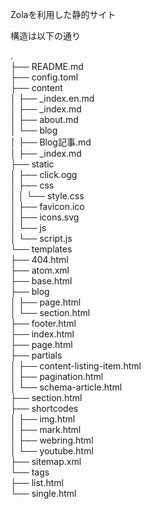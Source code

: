 Zolaを利用した静的サイト

構造は以下の通り

.  
├── README.md  
├── config.toml  
├── content  
│   ├── _index.en.md  
│   ├── _index.md  
│   ├── about.md  
│   └── blog  
│       ├── Blog記事.md  
│       ├── _index.md  
├── static  
│   ├── click.ogg  
│   ├── css  
│   │   └── style.css  
│   ├── favicon.ico  
│   ├── icons.svg  
│   └── js  
│       └── script.js  
└── templates  
    ├── 404.html  
    ├── atom.xml  
    ├── base.html  
    ├── blog  
    │   ├── page.html  
    │   └── section.html  
    ├── footer.html  
    ├── index.html  
    ├── page.html  
    ├── partials  
    │   ├── content-listing-item.html  
    │   ├── pagination.html  
    │   └── schema-article.html  
    ├── section.html  
    ├── shortcodes  
    │   ├── img.html  
    │   ├── mark.html  
    │   ├── webring.html  
    │   └── youtube.html  
    ├── sitemap.xml  
    └── tags  
        ├── list.html  
        └── single.html  